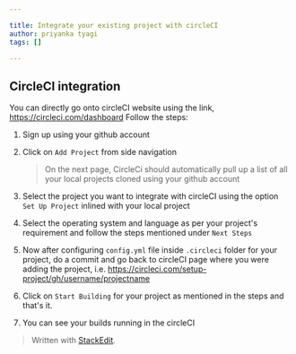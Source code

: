 ```yaml
---

title: Integrate your existing project with circleCI 
author: priyanka tyagi
tags: []

---
```


## CircleCI integration
You can directly go onto circleCI website using the link,
<https://circleci.com/dashboard>
Follow the steps:
1. Sign up using your github account
2. Click on `Add Project` from side navigation
	> On the next page, CircleCi should automatically pull up a list of all your local projects cloned using your github account 

3. Select the project you want to integrate with circleCI using the option `Set Up Project` inlined with your local project
4. Select the operating system and language as per your project's requirement and follow the steps mentioned under `Next Steps` 
5.  Now after configuring `config.yml` file inside `.circleci` folder for your project, do a commit and go back to circleCI page where you were adding the project, i.e.
	<https://circleci.com/setup-project/gh/username/projectname>
6. Click on `Start Building` for your project as mentioned in the steps and that's it.
7. You can see your builds running in the circleCI  
> Written with [StackEdit](https://stackedit.io/).
<!--stackedit_data:
eyJoaXN0b3J5IjpbLTEyNDg1NjMyMzcsMjYwMzkwOTIxLDQzMD
AxODQxOV19
-->
